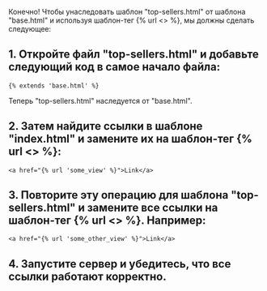 Конечно! Чтобы унаследовать шаблон "top-sellers.html" от шаблона "base.html" и используя шаблон-тег {% url <> %}, мы должны сделать следующее:

## 1. Откройте файл "top-sellers.html" и добавьте следующий код в самое начало файла:

```
{% extends 'base.html' %}
```

Теперь "top-sellers.html" наследуется от "base.html".

## 2. Затем найдите ссылки в шаблоне "index.html" и замените их на шаблон-тег {% url <> %}:

```
<a href="{% url 'some_view' %}">Link</a>
```

## 3. Повторите эту операцию для шаблона "top-sellers.html" и замените все ссылки на шаблон-тег {% url <> %}. Например:

```
<a href="{% url 'some_other_view' %}">Link</a>
```

## 4. Запустите сервер и убедитесь, что все ссылки работают корректно.
